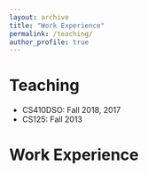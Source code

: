 ```yaml
---
layout: archive
title: "Work Experience"
permalink: /teaching/
author_profile: true
---
```



# Teaching
- CS410DSO: Fall 2018, 2017
- CS125: Fall 2013

# Work Experience

